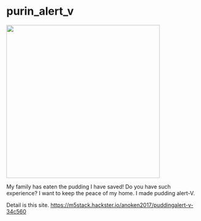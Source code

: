 # purin_alert_v
<img src="https://hackster.imgix.net/uploads/attachments/1047899/_2m8ZGhkhAq.blob?auto=compress%2Cformat&w=900&h=675&fit=min" width="400">

My family has eaten the pudding I have saved! Do you have such experience? 
I want to keep the peace of my home. I made pudding alert-V.

Detail is this site.
https://m5stack.hackster.io/anoken2017/puddingalert-v-34c560
